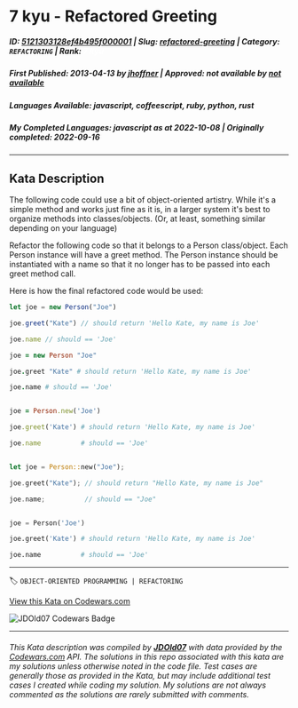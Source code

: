 # 7 kyu - Refactored Greeting

##### **ID**: [5121303128ef4b495f000001](https://www.codewars.com/kata/5121303128ef4b495f000001) | **Slug**: [refactored-greeting](https://www.codewars.com/kata/5121303128ef4b495f000001) | **Category**: `REFACTORING` | **Rank**: <span style="color:white">7 kyu</span>

##### **First Published**: 2013-04-13 **_by_** [jhoffner](https://www.codewars.com/users/jhoffner) | **Approved**: _not available_ **_by_** [_not available_](*https://www.codewars.com*)

##### **Languages Available**: javascript, coffeescript, ruby, python, rust

##### **My Completed Languages**: javascript **_as at_** 2022-10-08 | **Originally completed**: 2022-09-16

---

## Kata Description

The following code could use a bit of object-oriented artistry. While it's a simple method and works just fine as it is, in a larger system it's best to organize methods into classes/objects. (Or, at least, something similar depending on your language)

Refactor the following code so that it belongs to a Person class/object. Each Person instance will have a greet method. The Person instance should be instantiated with a name so that it no longer has to be passed into each greet method call.

Here is how the final refactored code would be used:

```javascript
let joe = new Person("Joe")

joe.greet("Kate") // should return 'Hello Kate, my name is Joe'

joe.name // should == 'Joe'
```

```coffeescript
joe = new Person "Joe"

joe.greet "Kate" # should return 'Hello Kate, my name is Joe'

joe.name # should == 'Joe'
```

```ruby

joe = Person.new('Joe')

joe.greet('Kate') # should return 'Hello Kate, my name is Joe'

joe.name          # should == 'Joe'

```

```rust

let joe = Person::new("Joe");

joe.greet("Kate"); // should return "Hello Kate, my name is Joe"

joe.name;          // should == "Joe"

```

```python

joe = Person('Joe')

joe.greet('Kate') # should return 'Hello Kate, my name is Joe'

joe.name          # should == 'Joe'

```

---

🏷 `OBJECT-ORIENTED PROGRAMMING | REFACTORING`

[View this Kata on Codewars.com](https://www.codewars.com/kata/5121303128ef4b495f000001)

![](https://www.codewars.com/users/jdold07/badges/large "JDOld07 Codewars Badge")

---

###### _This Kata description was compiled by [**JDOld07**](https://tpstech.dev) with data provided by the [Codewars.com](https://www.codewars.com) API. The solutions in this repo associated with this kata are my solutions unless otherwise noted in the code file. Test cases are generally those as provided in the Kata, but may include additional test cases I created while coding my solution. My solutions are not always commented as the solutions are rarely submitted with comments._
